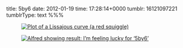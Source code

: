 title: 5by6
date: 2012-01-19
time: 17:28:14+0000
tumblr: 16121097221
tumblrType: text
%%%

<a href="http://it.wikipedia.org/wiki/File:Lissajous_curve_5by6.svg"><figure class="tmblr-full" data-orig-height="500" data-orig-width="500"><img src="d1153502b0f15b6acb1b989d048e4a315d7775ea.png" alt="Plot of a Lissajous curve (a red squiggle)" data-orig-height="500" data-orig-width="500"></figure></a>

<a href="http://www.alfredapp.com/"><figure class="tmblr-full" data-orig-height="147" data-orig-width="500"><img src="e3b5de9be5b8a382a849605f4473452360be8b93.png" alt="Alfred showing result: I&rsquo;m feeling lucky for &lsquo;5by6&rsquo;" data-orig-height="147" data-orig-width="500"></figure></a>
